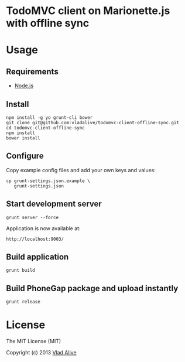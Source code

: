 # TodoMVC client on Marionette.js with offline sync

# Usage

## Requirements

* [Node.js](http://nodejs.org/)

## Install

    npm install -g yo grunt-cli bower
    git clone git@github.com:vladalive/todomvc-client-offline-sync.git
    cd todomvc-client-offline-sync
    npm install
    bower install

## Configure

Copy example config files and add your own keys and values:

    cp grunt-settings.json.example \
       grunt-settings.json

## Start development server

    grunt server --force

Application is now available at:

    http://localhost:9003/

## Build application

    grunt build

## Build PhoneGap package and upload instantly

    grunt release

# License

The MIT License (MIT)

Copyright (c) 2013 [Vlad Alive](http://github.com/vladalive)
